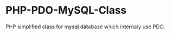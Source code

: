 PHP-PDO-MySQL-Class
===================

PHP simplified class for mysql database which internaly use PDO.
